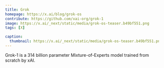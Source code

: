 ```yaml
---
title: Grok
homepage: https://x.ai/blog/grok-os
contribute: https://github.com/xai-org/grok-1
image: https://x.ai/_next/static/media/grok-os-teaser.b49bf551.png
tags: [X]

caption:
  thumbnail: https://x.ai/_next/static/media/grok-os-teaser.b49bf551.png
---
```


Grok-1 is a 314 billion parameter Mixture-of-Experts model trained from scratch by xAI.
